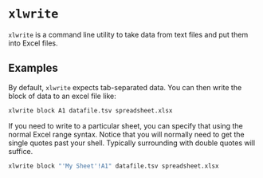 # `xlwrite`

`xlwrite` is a command line utility to take data from text files and put them into Excel files.

## Examples

By default, `xlwrite` expects tab-separated data.
You can then write the block of data to an excel file like:

```sh
xlwrite block A1 datafile.tsv spreadsheet.xlsx
```

If you need to write to a particular sheet, you can specify that using the normal Excel range syntax.
Notice that you will normally need to get the single quotes past your shell.
Typically surrounding with double quotes will suffice.

```sh
xlwrite block "'My Sheet'!A1" datafile.tsv spreadsheet.xlsx
```
